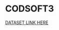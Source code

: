# CODSOFT3

[DATASET LINK HERE](https://drive.google.com/file/d/1yGd7z9mjoMqI8fZ6k5CecQt5OMDR5Mq8/view?usp=sharing)
